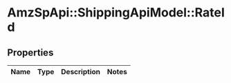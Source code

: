 # AmzSpApi::ShippingApiModel::RateId

## Properties
Name | Type | Description | Notes
------------ | ------------- | ------------- | -------------


